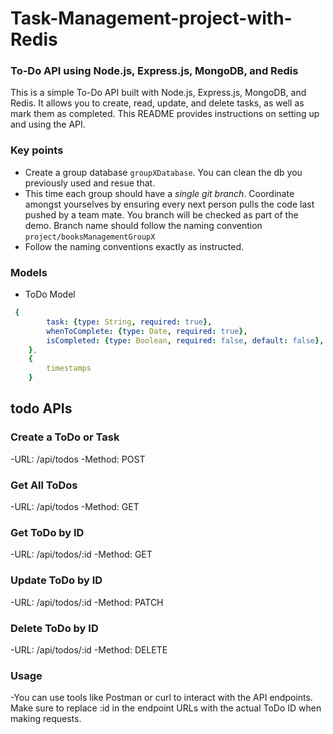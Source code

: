# Task-Management-project-with-Redis

### To-Do API using Node.js, Express.js, MongoDB, and Redis
This is a simple To-Do API built with Node.js, Express.js, MongoDB, and Redis. It allows you to create, read, update, and delete tasks, 
as well as mark them as completed. This README provides instructions on setting up and using the API.


### Key points
- Create a group database `groupXDatabase`. You can clean the db you previously used and resue that.
- This time each group should have a *single git branch*. Coordinate amongst yourselves by ensuring every next person pulls the code last pushed by a team mate. You branch will be checked as part of the demo. Branch name should follow the naming convention `project/booksManagementGroupX`
- Follow the naming conventions exactly as instructed.

### Models
- ToDo Model
```yaml
 {
        task: {type: String, required: true},
        whenToComplete: {type: Date, required: true},
        isCompleted: {type: Boolean, required: false, default: false},
    },
    {
        timestamps
    }
```


## todo APIs 

### Create a ToDo or Task
-URL: /api/todos
-Method: POST


### Get All ToDos
-URL: /api/todos
-Method: GET


### Get ToDo by ID
-URL: /api/todos/:id
-Method: GET


### Update ToDo by ID
-URL: /api/todos/:id
-Method: PATCH


### Delete ToDo by ID
-URL: /api/todos/:id
-Method: DELETE



### Usage
-You can use tools like Postman or curl to interact with the API endpoints. Make sure to replace :id in the endpoint URLs with the actual ToDo ID when making requests.
